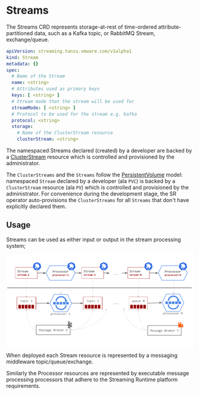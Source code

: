 # Streams

The Streams CRD represents storage-at-rest of time-ordered attribute-partitioned data, such as a Kafka topic, or RabbitMQ Stream, exchange/queue.

```yaml
apiVersion: streaming.tanzu.vmware.com/v1alpha1
kind: Stream
metadata: {}
spec:
  # Name of the Stream
  name: <string>
  # Attributes used as primary keys
  keys: [ <string> ]
  # Stream mode that the stream will be used for
  streamMode: [ <string> ]
  # Protocol to be used for the stream e.g. kafka
  protocol: <string>
  storage:
    # Name of the ClusterStream resource
    clusterStream: <string>
```

The namespaced Streams declared (created) by a developer are backed by a [ClusterStream](../cluster-streams/overview.md) resource which is controlled and provisioned by the administrator.

The `ClusterStreams` and the `Streams` follow the [PersistentVolume](https://kubernetes.io/docs/concepts/storage/persistent-volumes/) model: namespaced `Stream` declared by a developer (ala `PVC`) is backed by a `ClusterStream` resource (ala `PV`) which is controlled and provisioned by the administrator.
For convenience during the development stage, the SR operator auto-provisions the `ClusterStreams` for all `Streams` that don't have explicitly declared them.

## Usage

Streams can be used as either input or output in the stream processing system;

![Stream Processors](./stream-processor-arch.png)

When deployed each Stream resource is represented by a messaging middleware topic/queue/exchange.

Similarly the Processor resources are represented by executable message processing processors that adhere to the Streaming Runtime platform requirements.
